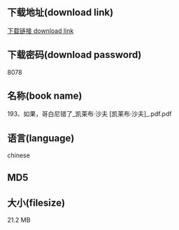 ## 下载地址(download link)
[下载链接 download link](https://tutu365.netlify.app/?s=193%E3%80%81%E5%A6%82%E6%9E%9C%EF%BC%8C%E5%93%A5%E7%99%BD%E5%B0%BC%E9%94%99%E4%BA%86_%E5%87%AF%E8%8E%B1%E5%B8%83%C2%B7%E6%B2%99%E5%A4%AB+%5B%E5%87%AF%E8%8E%B1%E5%B8%83%C2%B7%E6%B2%99%E5%A4%AB%5D_.pdf)

## 下载密码(download password)
8078

## 名称(book name)
193、如果，哥白尼错了_凯莱布·沙夫 [凯莱布·沙夫]_.pdf.pdf

## 语言(language)
chinese

## MD5


## 大小(filesize)
21.2 MB
